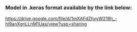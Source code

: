 ### Model in .keras format available by the link below: 

https://drive.google.com/file/d/1mXAFdZhvyW218h_-hl9anXgnLLnM1Uas/view?usp=sharing 